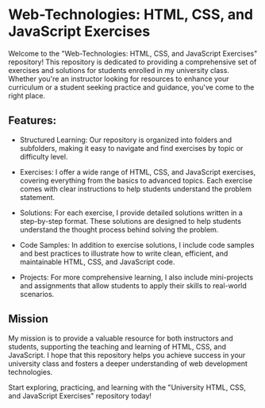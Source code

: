# Web-Technologies: HTML, CSS, and JavaScript Exercises

Welcome to the "Web-Technologies: HTML, CSS, and JavaScript Exercises" repository! This repository is dedicated to providing a comprehensive set of exercises and solutions for students enrolled in my university class.
Whether you're an instructor looking for resources to enhance your curriculum or a student seeking practice and guidance, you've come to the right place.

## Features:
- Structured Learning: Our repository is organized into folders and subfolders, making it easy to navigate and find exercises by topic or difficulty level.

- Exercises: I offer a wide range of HTML, CSS, and JavaScript exercises, covering everything from the basics to advanced topics. Each exercise comes with clear instructions to help students understand the problem statement.

- Solutions: For each exercise, I provide detailed solutions written in a step-by-step format. These solutions are designed to help students understand the thought process behind solving the problem.

- Code Samples: In addition to exercise solutions, I include code samples and best practices to illustrate how to write clean, efficient, and maintainable HTML, CSS, and JavaScript code.

- Projects: For more comprehensive learning, I also include mini-projects and assignments that allow students to apply their skills to real-world scenarios.

## Mission
My mission is to provide a valuable resource for both instructors and students, supporting the teaching and learning of HTML, CSS, and JavaScript. I hope that this repository helps you achieve success in your university class and fosters a deeper understanding of web development technologies.

Start exploring, practicing, and learning with the "University HTML, CSS, and JavaScript Exercises" repository today!
